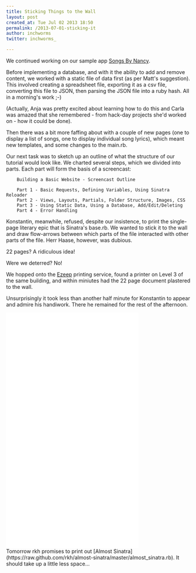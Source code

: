 ```yaml
---
title: Sticking Things to the Wall
layout: post
created_at: Tue Jul 02 2013 18:50
permalink: /2013-07-01-sticking-it
author: inchworms
twitter: inchworms_

---
```


We continued working on our sample app [Songs By Nancy](https://github.com/inchworms/songs_by_nancy). 

Before implementing a database, and with it the ability to add and remove content, we worked with a static file of data first (as per Matt's suggestion). This involved creating a spreadsheet file, exporting it as a csv file, converting this file to JSON, then parsing the JSON file into a ruby hash. All in a morning's work ;-) 

(Actually, Anja was pretty excited about learning how to do this and Carla was amazed that she remembered - from hack-day projects she'd worked on - how it could be done).

Then there was a bit more faffing about with a couple of new pages (one to display a list of songs, one to display individual song lyrics), which meant new templates, and some changes to the main.rb.

Our next task was to sketch up an outline of what the structure of our tutorial would look like. We charted several steps, which we divided into parts. Each part will form the basis of a screencast:

		Building a Basic Website - Screencast Outline

		Part 1 - Basic Requests, Defining Variables, Using Sinatra Reloader
		Part 2 - Views, Layouts, Partials, Folder Structure, Images, CSS
		Part 3 - Using Static Data, Using a Database, Add/Edit/Deleting
		Part 4 - Error Handling

Konstantin, meanwhile, refused, despite our insistence, to print the single-page literary epic that is Sinatra's base.rb. We wanted to stick it to the wall and draw flow-arrows between which parts of the file interacted with other parts of the file. Herr Haase, however, was dubious. 

22 pages? A ridiculous idea! 

Were we deterred? No! 

We hopped onto the [Ezeep](http://ezeep.com) printing service, found a printer on Level 3 of the same building, and within miniutes had the 22 page document plastered to the wall. 

Unsurprisingly it took less than another half minute for Konstantin to appear and admire his handiwork. There he remained for the rest of the afternoon.

<iframe width="360" height="640" src="//www.youtube.com/embed/Sc15a4wZLfQ?rel=0" frameborder="0" allowfullscreen></iframe>
<br>
Tomorrow rkh promises to print out [Almost Sinatra](https://raw.github.com/rkh/almost-sinatra/master/almost_sinatra.rb). It should take up a little less space...


